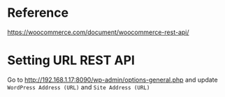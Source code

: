# Reference
https://woocommerce.com/document/woocommerce-rest-api/

# Setting URL REST API
Go to http://192.168.1.17:8090/wp-admin/options-general.php and update `WordPress Address (URL)` and `Site Address (URL)`

